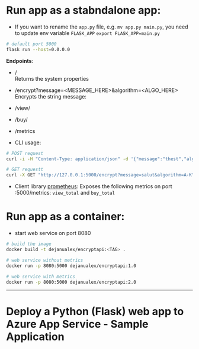 # Run app as a stabndalone app:

* If you want to rename the `app.py` file, e.g. `mv app.py main.py`, you need to update env variable `FLASK_APP` `export FLASK_APP=main.py`
```bash
# default port 5000
flask run --host=0.0.0.0
``` 

**Endpoints**:

* /   
Returns the system properties

* /encrypt?message=<MESSAGE_HERE>&algorithm=<ALGO_HERE>  
Encrypts the string message:

* /view/<algo>

* /buy/<algo>

* /metrics

* CLI usage:
```bash   
# POST request
curl -i -H "Content-Type: application/json" -d '{"message":"thest","algorithm":"AK"}' -X POST 127.0.0.1:5000/encrypt`

# GET requestt
curl -X GET "http://127.0.0.1:5000/encrypt?message=salut&algorithm=A-K"
```

* Client library [prometheus](https://github.com/prometheus/client_python): Exposes the following metrics on port :5000/metrics: `view_total` and `buy_total`



# Run app as a container:

* start web service on port 8080 
```bash
# build the image
docker build -t dejanualex/encryptapi:<TAG> .

# web service without metrics
docker run -p 8080:5000 dejanualex/encryptapi:1.0

# web service with metrics
docker run -p 8080:5000 dejanualex/encryptapi:2.0
```
-------------

# Deploy a Python (Flask) web app to Azure App Service - Sample Application

